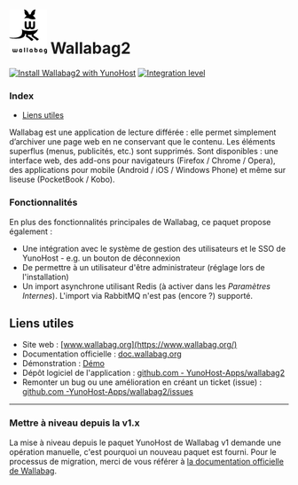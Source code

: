 # <img src="/images/wallabag2_logo.svg" height="80px" alt="logo de wallabag2"> Wallabag2

[![Install Wallabag2 with YunoHost](https://install-app.yunohost.org/install-with-yunohost.png)](https://install-app.yunohost.org/?app=wallabag2) [![Integration level](https://dash.yunohost.org/integration/wallabag2.svg)](https://dash.yunohost.org/appci/app/wallabag2)

### Index

- [Liens utiles](#liens-utiles)

Wallabag est une application de lecture différée : elle permet simplement d’archiver une page web en ne conservant que le contenu. Les éléments superflus (menus, publicités, etc.) sont supprimés. Sont disponibles : une interface web, des add-ons pour navigateurs (Firefox / Chrome / Opera), des applications pour mobile (Android / iOS / Windows Phone) et même sur liseuse (PocketBook / Kobo).

### Fonctionnalités

En plus des fonctionnalités principales de Wallabag, ce paquet propose également :

* Une intégration avec le système de gestion des utilisateurs et le SSO de YunoHost - e.g. un bouton de déconnexion
* De permettre à un utilisateur d'être administrateur (réglage lors de l'installation)
* Un import asynchrone utilisant Redis (à activer dans les *Paramètres Internes*). L'import via RabbitMQ n'est pas (encore ?) supporté.

## Liens utiles

+ Site web : [www.wallabag.org](https://www.wallabag.org/)
+ Documentation officielle : [doc.wallabag.org](https://doc.wallabag.org/)
+ Démonstration : [Démo](https://vimeo.com/video/167435064)
+ Dépôt logiciel de l'application : [github.com - YunoHost-Apps/wallabag2](https://github.com/YunoHost-Apps/wallabag2_ynh)
+ Remonter un bug ou une amélioration en créant un ticket (issue) : [github.com -YunoHost-Apps/wallabag2/issues](https://github.com/YunoHost-Apps/wallabag2_ynh/issues)

----

### Mettre à niveau depuis la v1.x

La mise à niveau depuis le paquet YunoHost de Wallabag v1 demande une opération manuelle, c'est pourquoi un nouveau paquet est fourni. Pour le processus de migration, merci de vous référer à [la documentation officielle 
de Wallabag](https://doc.wallabag.org/fr/user/import/wallabagv1.html).
